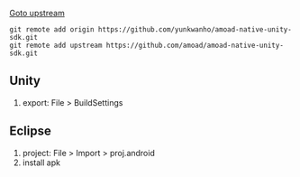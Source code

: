 [Goto upstream](https://github.com/amoad/amoad-native-unity-sdk)

```shell
git remote add origin https://github.com/yunkwanho/amoad-native-unity-sdk.git
git remote add upstream https://github.com/amoad/amoad-native-unity-sdk.git
```

## Unity
1. export: File > BuildSettings 

## Eclipse
1. project: File > Import > proj.android
5. install apk
